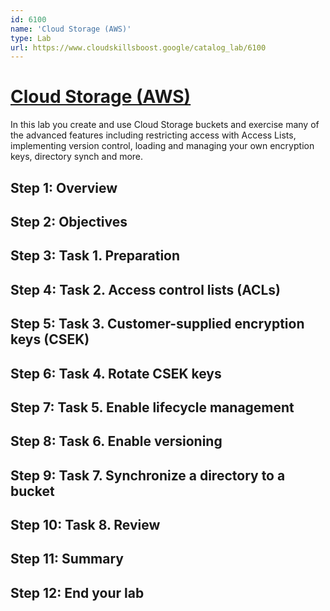 ```yaml
---
id: 6100
name: 'Cloud Storage (AWS)'
type: Lab
url: https://www.cloudskillsboost.google/catalog_lab/6100
---
```


# [Cloud Storage (AWS)](https://www.cloudskillsboost.google/catalog_lab/6100)

In this lab you create and use Cloud Storage buckets and exercise many of the advanced features including restricting access with Access Lists, implementing version control, loading and managing your own encryption keys, directory synch and more.

## Step 1: Overview

## Step 2: Objectives

## Step 3: Task 1. Preparation

## Step 4: Task 2. Access control lists (ACLs)

## Step 5: Task 3. Customer-supplied encryption keys (CSEK)

## Step 6: Task 4. Rotate CSEK keys

## Step 7: Task 5. Enable lifecycle management

## Step 8: Task 6. Enable versioning

## Step 9: Task 7. Synchronize a directory to a bucket

## Step 10: Task 8. Review

## Step 11: Summary

## Step 12: End your lab
